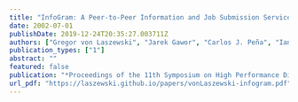```yaml
---
title: "InfoGram: A Peer-to-Peer Information and Job Submission Service"
date: 2002-07-01
publishDate: 2019-12-24T20:35:27.003711Z
authors: ["Gregor von Laszewski", "Jarek Gawor", "Carlos J. Peña", "Ian Foster"]
publication_types: ["1"]
abstract: ""
featured: false
publication: "*Proceedings of the 11th Symposium on High Performance Distributed Computing*"
url_pdf: "https://laszewski.github.io/papers/vonLaszewski-infogram.pdf"
---
```


